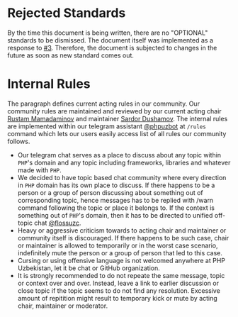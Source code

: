 # Rejected Standards

By the time this document is being written, there are no "OPTIONAL" standards to be dismissed. The document itself was implemented as a response to [#3](https://std.floss.uz/0003-the-culture.html). Therefore, the document is subjected to changes in the future as soon as new standard comes out.

# Internal Rules

The paragraph defines current acting rules in our community. Our community rules are maintained and reviewed by our current acting chair [Rustam Mamadaminov](https://github.com/rustamwin) and maintainer [Sardor Dushamov](https://github.com/SardorOga). The internal rules are implemented within our telegram assistant [@phpuzbot](https://t.me/phpuzbot) at `/rules` command which lets our users easily access list of all rules our community follows.

- Our telegram chat serves as a place to discuss about any topic within `PHP`'s domain and any topic including frameworks, libraries and whatever made with `PHP`.
- We decided to have topic based chat community where every direction in `PHP` domain has its own place to discuss. If there happens to be a person or a group of person discussing about something out of corresponding topic, hence messages has to be replied with /warn command following the topic or place it belongs to. If the context is something out of `PHP`'s domain, then it has to be directed to unified off-topic chat [@flossuzc](https://t.me/flossuzc).
- Heavy or aggressive criticism towards to acting chair and maintainer or community itself is discouraged. If there happens to be such case, chair or maintainer is allowed to temporarily or in the worst case scenario, indefinitely mute the person or a group of person that led to this case.
- Cursing or using offensive language is not welcomed anywhere at PHP Uzbekistan, let it be chat or GitHub organization.
- It is strongly recommended to do not repeate the same message, topic or context over and over. Instead, leave a link to earlier discussion or close topic if the topic seems to do not find any resolution. Excessive amount of repitition might result to temporary kick or mute by acting chair, maintainer or moderator.
